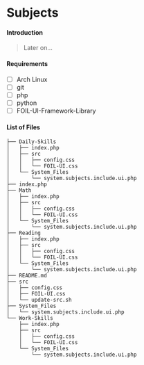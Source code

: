 # Subjects

#### Introduction

>  Later on...

#### Requirements

- [ ] Arch Linux
- [ ] git
- [ ] php
- [ ] python
- [ ] FOIL-UI-Framework-Library

#### List of Files

```shell
├── Daily-Skills
│   ├── index.php
│   ├── src
│   │   ├── config.css
│   │   └── FOIL-UI.css
│   └── System_Files
│       └── system.subjects.include.ui.php
├── index.php
├── Math
│   ├── index.php
│   ├── src
│   │   ├── config.css
│   │   └── FOIL-UI.css
│   └── System_Files
│       └── system.subjects.include.ui.php
├── Reading
│   ├── index.php
│   ├── src
│   │   ├── config.css
│   │   └── FOIL-UI.css
│   └── System_Files
│       └── system.subjects.include.ui.php
├── README.md
├── src
│   ├── config.css
│   ├── FOIL-UI.css
│   └── update-src.sh
├── System_Files
│   └── system.subjects.include.ui.php
└── Work-Skills
    ├── index.php
    ├── src
    │   ├── config.css
    │   └── FOIL-UI.css
    └── System_Files
        └── system.subjects.include.ui.php
```
